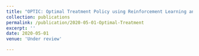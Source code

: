 ```yaml
---
title: "OPTIC: Optimal Treatment Policy using Reinforcement Learning and Structural Causal Model"
collection: publications
permalink: /publication/2020-05-01-Optimal-Treatment
excerpt: ''
date: 2020-05-01
venue: 'Under review'

---
```

